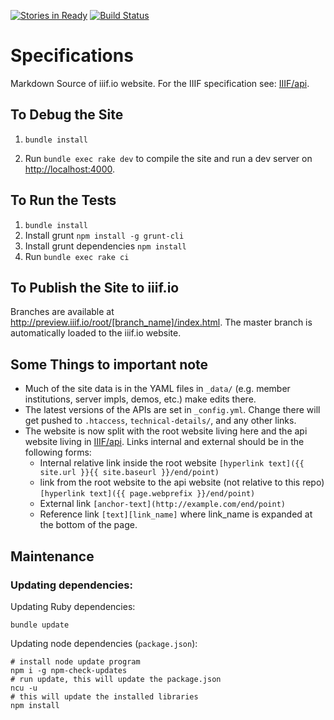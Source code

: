 [![Stories in Ready](https://badge.waffle.io/IIIF/website.png?label=ready&title=Ready)](https://waffle.io/IIIF/website)
[![Build Status](https://travis-ci.org/IIIF/website.svg?branch=master)](https://travis-ci.org/IIIF/website)

# Specifications

Markdown Source of iiif.io website. For the IIIF specification see: [IIIF/api](https://github.com/IIIF/api).

## To Debug the Site

 1. `bundle install`

 2. Run `bundle exec rake dev` to compile the site and run a dev server on [http://localhost:4000](http://localhost:4000).

## To Run the Tests

 1. `bundle install`
 2. Install grunt `npm install -g grunt-cli`
 3. Install grunt dependencies `npm install`
 4. Run ```bundle exec rake ci```

## To Publish the Site to iiif.io

Branches are available at http://preview.iiif.io/root/[branch_name]/index.html. The master branch is automatically loaded to the iiif.io website.

## Some Things to important note

 * Much of the site data is in the YAML files in `_data/` (e.g. member institutions, server impls, demos, etc.) make edits there.
 * The latest versions of the APIs are set in `_config.yml`. Change there will get pushed to `.htaccess`, `technical-details/`, and any other links.
 * The website is now split with the root website living here and the api website living in [IIIF/api](https://github.com/IIIF/api). Links internal and external should be in the following forms:
    * Internal relative link inside the root website `[hyperlink text]({{ site.url }}{{ site.baseurl }}/end/point)`
    * link from the root website to the api website (not relative to this repo) `[hyperlink text]({{ page.webprefix }}/end/point)`
    * External link `[anchor-text](http://example.com/end/point)`
    * Reference link `[text][link_name]` where link_name is expanded at the bottom of the page.


## Maintenance

### Updating dependencies:

Updating Ruby dependencies:

```bundle update```

Updating node dependencies (`package.json`):

```
# install node update program
npm i -g npm-check-updates
# run update, this will update the package.json
ncu -u
# this will update the installed libraries
npm install
```
